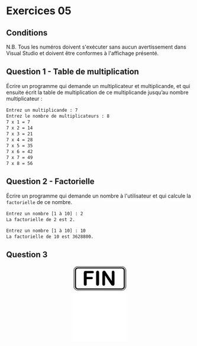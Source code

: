# Exercices 05

## Conditions

N.B. Tous les numéros doivent s'exécuter sans aucun avertissement dans Visual Studio et doivent être conformes à l'affichage présenté.

## Question 1 - Table de multiplication
Écrire un programme qui demande un multiplicateur et multiplicande, et qui ensuite écrit la table de multiplication de ce multiplicande jusqu’au nombre multiplicateur :
```plaintext
Entrez un multiplicande : 7
Entrez le nombre de multiplicateurs : 8
7 x 1 = 7
7 x 2 = 14
7 x 3 = 21
7 x 4 = 28
7 x 5 = 35
7 x 6 = 42
7 x 7 = 49
7 x 8 = 56
```

## Question 2 - Factorielle
Écrire un programme qui demande un nombre à l'utilisateur et qui calcule la `factorielle` de ce nombre.
```plaintext
Entrez un nombre [1 à 10] : 2
La factorielle de 2 est 2.
```
```plaintext
Entrez un nombre [1 à 10] : 10
La factorielle de 10 est 3628800.
```

## Question 3

<p align="Center"><img src="./images/end.png" alt="drawing" width="150"/></p>
